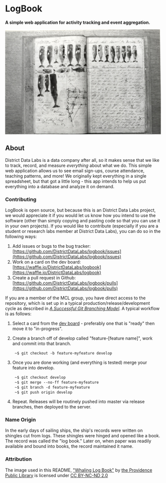 # LogBook

**A simple web application for activity tracking and event aggregation.**

[!["Whaling Log Book"](docs/images/whale_log.jpg)][whale_log.jpg]

## About

District Data Labs is a data company after all, so it makes sense that we like to track, record, and measure _everything_ about what we do. This simple web application allows us to see email sign-ups, course attendance, teaching patterns, and more! We originally kept everything in a single spreadsheet, but that got a little long - this app intends to help us put everything into a database and analyze it on demand.

### Contributing

LogBook is open source, but because this is an District Data Labs project, we would appreciate it if you would let us know how you intend to use the software (other than simply copying and pasting code so that you can use it in your own projects). If you would like to contribute (especially if you are a student or research labs member at District Data Labs), you can do so in the following ways:

1. Add issues or bugs to the bug tracker: [https://github.com/DistrictDataLabs/logbook/issues](https://github.com/DistrictDataLabs/logbook/issues)
2. Work on a card on the dev board: [https://waffle.io/DistrictDataLabs/logbook](https://waffle.io/DistrictDataLabs/logbook)
3. Create a pull request in Github: [https://github.com/DistrictDataLabs/logbook/pulls](https://github.com/DistrictDataLabs/logbook/pulls)

If you are a member of the MCL group, you have direct access to the repository, which is set up in a typical production/release/development cycle as described in _[A Successful Git Branching Model](http://nvie.com/posts/a-successful-git-branching-model/)_. A typical workflow is as follows:

1. Select a card from the [dev board](https://waffle.io/DistrictDataLabs/logbook) - preferably one that is "ready" then move it to "in-progress".

2. Create a branch off of develop called "feature-[feature name]", work and commit into that branch.

        ~$ git checkout -b feature-myfeature develop

3. Once you are done working (and everything is tested) merge your feature into develop.

        ~$ git checkout develop
        ~$ git merge --no-ff feature-myfeature
        ~$ git branch -d feature-myfeature
        ~$ git push origin develop

4. Repeat. Releases will be routinely pushed into master via release branches, then deployed to the server.

### Name Origin

In the early days of sailing ships, the ship's records were written on shingles cut from logs. These shingles were hinged and opened like a book. The record was called the "log book." Later on, when paper was readily available and bound into books, the record maintained it name.

### Attribution

The image used in this README, ["Whaling Log Book"][whale_log.jpg] by [the Providence Public Library](https://www.flickr.com/photos/ppl_ri_images/) is licensed under [CC BY-NC-ND 2.0](https://creativecommons.org/licenses/by-nc-nd/2.0/)


<!-- References -->
[travis_img]: https://travis-ci.org/DistrictDataLabs/logbook.svg
[travis_href]: https://travis-ci.org/DistrictDataLabs/logbook
[waffle_img]: https://badge.waffle.io/DistrictDataLabs/logbook.png?label=ready&title=Ready
[waffle_href]: https://waffle.io/DistrictDataLabs/logbook
[whale_log.jpg]: https://flic.kr/p/7aBnY8
